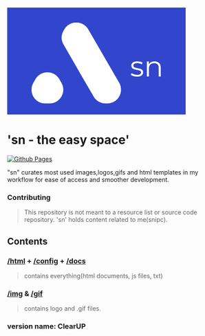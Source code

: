 ![sn](img/sn.png "sn")

# 'sn - the easy space'



[![Github Pages](https://img.shields.io/badge/github%20pages-121013?style=for-the-badge&logo=github&logoColor=white)](https://github.com/NotSnipc/sn)

"sn" curates most used images,logos,gifs and html templates in my workflow for ease of access and smoother development.

### Contributing
> This repository is not meant to a resource list or source code repository. 'sn' holds content related to me(snipc).


## Contents

### [/html](/html/) +  [/config](/config/) + [/docs](/docs/)
> contains everything(html documents, js files, txt)

### [/img](/img/) & [/gif](/gif/)
> contains logo and .gif files.

### version name: ClearUP
